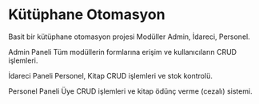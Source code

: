 # Kütüphane Otomasyon
Basit bir kütüphane otomasyon projesi
Modüller
Admin, İdareci, Personel.

Admin Paneli
Tüm modüllerin formlarına erişim ve kullanıcıların CRUD işlemleri.

İdareci Paneli
Personel, Kitap CRUD işlemleri ve stok kontrolü.

Personel Paneli
Üye CRUD işlemleri ve kitap ödünç verme (cezalı) sistemi.
